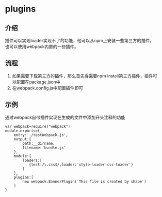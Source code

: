 # plugins
## 介绍
  插件可以实现loader实现不了的功能，他可以从npm上安装一些第三方的插件。也可以使用webpack内置的一些插件。
## 流程
1. 如果需要下载第三方的插件，那么首先得需要npm install第三方插件，插件可以配置在package.json中
2. 在webpack.config.js中配置插件即可
## 示例
  通过webpack自带插件实现在生成的文件中添加开头注释的功能

    var webpack=require("webpack")
    module.exports={
    	entry:'./testWebpack.js',
    	output:{
    		path:__dirname,
    		filename:'bundle.js'
    	},
    	module:{
    		loaders:[
    		   {test:/\.css$/,loader:'style-loader!css-loader'}
    		]
    	},
    	plugins:[
    		new webpack.BannerPlugin('This file is created by shape')
    	]
    }